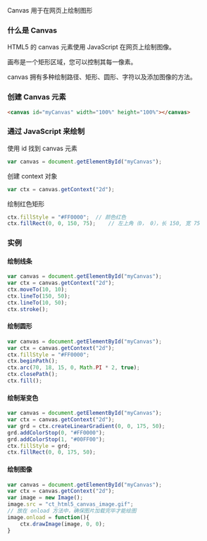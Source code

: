 Canvas 用于在网页上绘制图形

### 什么是 Canvas

HTML5 的 canvas 元素使用 JavaScript 在网页上绘制图像。

画布是一个矩形区域，您可以控制其每一像素。

canvas 拥有多种绘制路径、矩形、圆形、字符以及添加图像的方法。

### 创建 Canvas 元素

```html
<canvas id="myCanvas" width="100%" height="100%"></canvas>
```

### 通过 JavaScript 来绘制

使用 id 找到 canvas 元素

```javascript
var canvas = document.getElementById("myCanvas");
```

创建 context 对象

```javascript
var ctx = canvas.getContext("2d");
```

绘制红色矩形

```javascript
ctx.fillStyle = "#FF0000";	// 颜色红色
ctx.fillRect(0, 0, 150, 75);	// 左上角（0， 0），长 150, 宽 75
```

### 实例

#### 绘制线条

```javascript
var canvas = document.getElementById("myCanvas");
var ctx = canvas.getContext("2d");
ctx.moveTo(10, 10);
ctx.lineTo(150, 50);
ctx.lineTo(10, 50);
ctx.stroke();
```

#### 绘制圆形

```javascript
var canvas = document.getElementById("myCanvas");
var ctx = canvas.getContext("2d");
ctx.fillStyle = "#FF0000";
ctx.beginPath();
ctx.arc(70, 18, 15, 0, Math.PI * 2, true);
ctx.closePath();
ctx.fill();
```

#### 绘制渐变色

```javascript
var canvas = document.getElementById("myCanvas");
var ctx = canvas.getContext("2d");
var grd = ctx.createLinearGradient(0, 0, 175, 50);
grd.addColorStop(0, "#FF0000");
grd.addColorStop(1, "#00FF00");
ctx.fillStyle = grd;
ctx.fillRect(0, 0, 175, 50);
```

#### 绘制图像

```javascript
var canvas = document.getElementById("myCanvas");
var ctx = canvas.getContext("2d");
var image = new Image();
image.src = "ct_html5_canvas_image.gif";
// 放在 onload 方法中，确保图片加载完毕才能绘图
image.onload = function(){
    ctx.drawImage(image, 0, 0);
}
```


